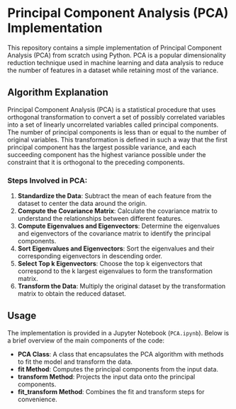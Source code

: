 # Principal Component Analysis (PCA) Implementation

This repository contains a simple implementation of Principal Component Analysis (PCA) from scratch using Python. PCA is a popular dimensionality reduction technique used in machine learning and data analysis to reduce the number of features in a dataset while retaining most of the variance.

## Algorithm Explanation

Principal Component Analysis (PCA) is a statistical procedure that uses orthogonal transformation to convert a set of possibly correlated variables into a set of linearly uncorrelated variables called principal components. The number of principal components is less than or equal to the number of original variables. This transformation is defined in such a way that the first principal component has the largest possible variance, and each succeeding component has the highest variance possible under the constraint that it is orthogonal to the preceding components.

### Steps Involved in PCA:

1. **Standardize the Data**: Subtract the mean of each feature from the dataset to center the data around the origin.
2. **Compute the Covariance Matrix**: Calculate the covariance matrix to understand the relationships between different features.
3. **Compute Eigenvalues and Eigenvectors**: Determine the eigenvalues and eigenvectors of the covariance matrix to identify the principal components.
4. **Sort Eigenvalues and Eigenvectors**: Sort the eigenvalues and their corresponding eigenvectors in descending order.
5. **Select Top k Eigenvectors**: Choose the top k eigenvectors that correspond to the k largest eigenvalues to form the transformation matrix.
6. **Transform the Data**: Multiply the original dataset by the transformation matrix to obtain the reduced dataset.

## Usage

The implementation is provided in a Jupyter Notebook (`PCA.ipynb`). Below is a brief overview of the main components of the code:

- **PCA Class**: A class that encapsulates the PCA algorithm with methods to fit the model and transform the data.
- **fit Method**: Computes the principal components from the input data.
- **transform Method**: Projects the input data onto the principal components.
- **fit_transform Method**: Combines the fit and transform steps for convenience.
